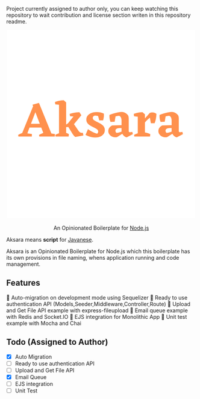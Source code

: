 Project currently assigned to author only, you can keep watching this repository to wait contribution and license section writen in this repository readme.

<p align="center">
    <img src="Aksara.png"></img>
</p>

<p align="center">
    An Opinionated Boilerplate for <a href="https://nodejs.org/en/">Node.js</a>
</p>

Aksara means **script** for <a href="https://en.wikipedia.org/wiki/Javanese_script">Javanese</a>.

Aksara is an Opinionated Boilerplate for Node.js which this boilerplate has its own provisions in file naming, whens application running and code management.

## Features

🚀 Auto-migration on development mode using Sequelizer
🚀 Ready to use authentication API (Models,Seeder,Middleware,Controller,Route)
🚀 Upload and Get File API example with express-fileupload
🚀 Email queue example with Redis and Socket.IO
🚀 EJS integration for Monolithic App
🚀 Unit test example with Mocha and Chai

## Todo (Assigned to Author)

- [x] Auto Migration
- [ ] Ready to use authentication API
- [ ] Upload and Get File API
- [x] Email Queue
- [ ] EJS integration
- [ ] Unit Test
